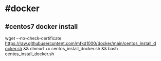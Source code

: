 # #docker
## #centos7 docker install
wget --no-check-certificate https://raw.githubusercontent.com/mfkd1000/docker/main/centos_install_docker.sh && chmod +x centos_install_docker.sh && bash centos_install_docker.sh

